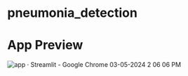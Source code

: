 # pneumonia_detection

# App Preview
![app · Streamlit - Google Chrome 03-05-2024 2 06 06 PM](https://github.com/nitesh29ns/pneumonia_detection/assets/94296741/944e78a5-7969-4905-bd4a-e24ed4ffa366)
